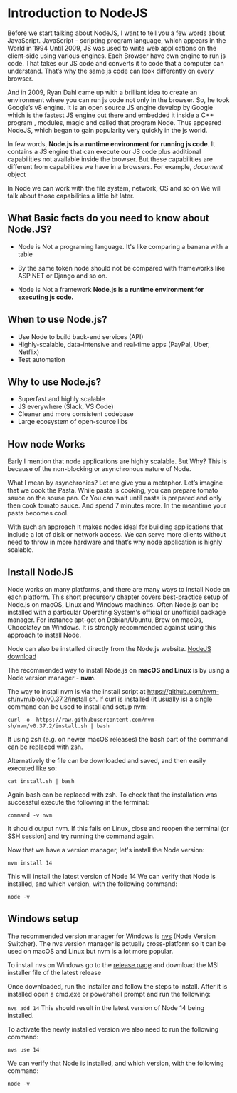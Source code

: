 # Introduction to NodeJS

Before we start talking about NodeJS, I want to tell you a few words about JavaScript.
JavaScript - scripting program language, which appears in the World in 1994
Until 2009, JS was used to write web applications on the client-side using various engines. Each Browser have own engine to run js code. 
That takes our JS code and converts it to code that a computer can understand.
That’s why the same js code can look differently on every browser.

And in 2009, Ryan Dahl came up with a brilliant idea to create an environment where you can run js code not only in the browser.
So, he took Google’s v8 engine.  It is an open source JS engine develop by Google which is the fastest JS engine out there and embedded it inside a C++ program , modules, magic and called that program Node.
Thus appeared NodeJS, which began to gain popularity very quickly in the js world.

In few words, **Node.js is a runtime environment for running js code**. It contains a JS engine that can execute our JS code plus additional capabilities not available inside the browser. 
But these capabilities are different from capabilities we have in a browsers.
For example, *document* object

In Node we can work with the file system, network, OS and so on
We will talk about those capabilities a little bit later.

## What Basic facts do you need to know about Node.JS?

* Node is Not a programing language.
It's like comparing a banana with a table

* By the same token node should not be compared with frameworks
like ASP.NET or Django and so on. 

* Node is Not a framework
**Node.js is a runtime environment for executing js code.**

## When to use Node.js?
* Use Node to build back-end services (API)
* Highly-scalable, data-intensive and real-time  apps (PayPal, Uber, Netflix)
* Test automation

## Why to use Node.js?
* Superfast and highly scalable
* JS everywhere (Slack, VS Code)
* Cleaner and more consistent codebase
* Large ecosystem of open-source libs

## How node Works
Early I mention that node applications are highly scalable. But Why? 
This is because of the non-blocking or asynchronous nature of Node.

What I mean by asynchronies? Let me give you a metaphor.
Let’s imagine that we cook the Pasta. 
While pasta is cooking, you can prepare tomato sauce on the souse pan.
Or You can wait until pasta is prepared and only then cook tomato sauce. And spend 7 minutes more. In the meantime your pasta becomes cool.

With such an approach It makes nodes ideal for building applications that include a lot of disk or network access. We can serve more clients without need to throw in more hardware and that’s why node application is highly scalable.

## Install NodeJS
Node works on many platforms, and there are many ways to install Node on each platform. This short precursory chapter covers best-practice setup of Node.js on macOS, Linux and Windows machines.
Often Node.js can be installed with a particular Operating System's official or unofficial package manager. For instance apt-get on Debian/Ubuntu, Brew on macOs, Chocolatey on Windows. It is strongly recommended against using this approach to install Node.

Node can also be installed directly from the Node.js website. [NodeJS download](https://nodejs.org/uk/download/)

The recommended way to install Node.js on **macOS and Linux** is by using a Node version manager - **nvm**. 

The way to install nvm is via the install script at https://github.com/nvm-sh/nvm/blob/v0.37.2/install.sh. If curl is installed (it usually is) a single command can be used to install and setup nvm:

```curl -o- https://raw.githubusercontent.com/nvm-sh/nvm/v0.37.2/install.sh | bash```

If using zsh (e.g. on newer macOS releases) the bash part of the command can be replaced with zsh.

Alternatively the file can be downloaded and saved, and then easily executed like so:

```cat install.sh | bash```

Again bash can be replaced with zsh. To check that the installation was successful execute the following in the terminal:

```command -v nvm```

It should output nvm. If this fails on Linux, close and reopen the terminal (or SSH session) and try running the command again.

Now that we have a version manager, let's install the Node version:

```nvm install 14```

This will install the latest version of Node 14
We can verify that Node is installed, and which version, with the following command:

```node -v```

## Windows setup 
The recommended version manager for Windows is [nvs](https://github.com/jasongin/nvs) (Node Version Switcher).
The nvs version manager is actually cross-platform so it can be used on macOS and Linux but nvm is a lot more popular.

To install nvs on Windows go to the [release page](https://github.com/jasongin/nvs/releases) and download the MSI installer file of the latest release

Once downloaded, run the installer and follow the steps to install. After it is installed open a cmd.exe or powershell prompt and run the following:

```nvs add 14```
This should result in the latest version of Node 14 being installed.

To activate the newly installed version we also need to run the following command:

```nvs use 14```

We can verify that Node is installed, and which version, with the following command:

```node -v```